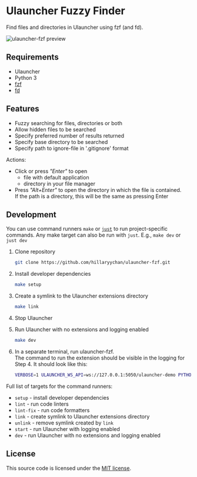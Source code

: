 # Ulauncher Fuzzy Finder

Find files and directories in Ulauncher using fzf (and fd).

![ulauncher-fzf preview](https://user-images.githubusercontent.com/44228565/148923401-e8268ef5-974f-4912-8b65-e1704159bfc2.png)

## Requirements

* Ulauncher
* Python 3
* [fzf](https://github.com/junegunn/fzf)
* [fd](https://github.com/sharkdp/fd)

## Features

* Fuzzy searching for files, directories or both
* Allow hidden files to be searched
* Specify preferred number of results returned
* Specify base directory to be searched
* Specify path to ignore-file in '.gitignore' format

Actions:

* Click or press *"Enter"* to open
    * file with default application
    * directory in your file manager
* Press *"Alt+Enter"* to open the directory in which the file is contained.  
    If the path is a directory, this will be the same as pressing Enter

## Development

You can use command runners `make` or [`just`](https://github.com/casey/just) to run project-specific commands. Any make target can also be run with `just`. E.g., `make dev` or `just dev`

1. Clone repository

    ```sh
    git clone https://github.com/hillaryychan/ulauncher-fzf.git
    ```

2. Install developer dependencies

    ```sh
    make setup
    ```

3. Create a symlink to the Ulauncher extensions directory

    ```sh
    make link
    ```

4. Stop Ulauncher
5. Run Ulauncher with no extensions and logging enabled

    ```sh
    make dev
    ```

6. In a separate terminal, run ulauncher-fzf.  
    The command to run the extension should be visible in the logging for Step 4. It should look like this:

    ```sh
    VERBOSE=1 ULAUNCHER_WS_API=ws://127.0.0.1:5050/ulauncher-demo PYTHONPATH=/home/username/projects/ulauncher /usr/bin/python /home/username/.local/share/ulauncher/extensions/ulauncher-demo/main.py
    ```

Full list of targets for the command runners:

* `setup` - install developer dependencies
* `lint` - run code linters
* `lint-fix` - run code formatters
* `link` - create symlink to Ulauncher extensions directory
* `unlink` - remove symlink created by `link`
* `start` - run Ulauncher with logging enabled
* `dev` - run Ulauncher with no extensions and logging enabled

## License

This source code is licensed under the [MIT license](LICENSE).

